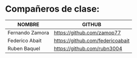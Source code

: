# Compañeros de clase:
| NOMBRE  |  GITHUB
|---|---
|Fernando Zamora| https://github.com/zamop77
|Federico Abait| https://github.com/federicoabait
|Ruben Baquel| https://github.com/rubn3004

